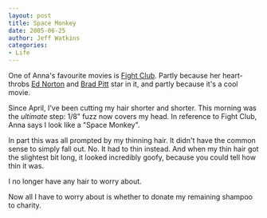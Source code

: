 ```yaml
---
layout: post
title: Space Monkey
date: 2005-06-25
author: Jeff Watkins
categories:
- Life
---
```


One of Anna's favourite movies is [Fight Club][fight-club]. Partly because her heart-throbs [Ed Norton][ed] and [Brad Pitt][brad] star in it, and partly because it's a cool movie.

Since April, I've been cutting my hair shorter and shorter. This morning was the *ultimate* step: 1/8" fuzz now covers my head. In reference to Fight Club, Anna says I look like a "Space Monkey".

In part this was all prompted by my thinning hair. It didn't have the common sense to simply fall out. No. It had to thin instead. And when my thin hair got the slightest bit long, it looked incredibly goofy, because you could tell how thin it was.

I no longer have any hair to worry about.

Now all I have to worry about is whether to donate my remaining shampoo to charity.

[fight-club]: http://www.imdb.com/title/tt0137523/?fr=c2l0ZT1kZnxteD0yMHxsbT01MDB8dHQ9MXxmYj11fHBuPTB8cT1maWdodCBjbHVifGh0bWw9MXxubT0x;fc=1;ft=20;fm=1

[ed]: http://www.imdb.com/name/nm0001570/
[brad]: http://www.imdb.com/name/nm0000093/